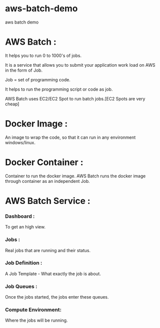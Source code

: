 # aws-batch-demo
aws batch demo 

# AWS Batch :
It helps you to run 0 to 1000's of jobs.

It is a service that allows you to submit your application work load on AWS in the form of Job.

Job = set of programming code.

It helps to run the programming script or code as job.

AWS Batch uses EC2/EC2 Spot to run batch jobs.[EC2 Spots are very cheap]

# Docker Image : 
An image to wrap the code, so that it can run in any environment windows/linux.

# Docker Container : 
Container to run the docker image.
AWS Batch runs the docker image through container as an independent Job.

# AWS Batch Service :
### Dashboard : 
To get an high view.
### Jobs : 
Real jobs that are running and their status.
### Job Definition : 
A Job Template - What exactly the job is about.
### Job Queues : 
Once the jobs started, the jobs enter these queues.
### Compute Environment: 
Where the jobs will be running.
